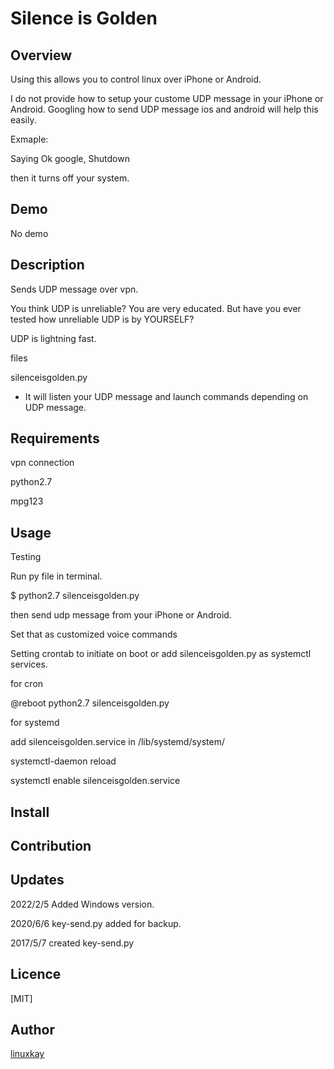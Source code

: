 # Silence is Golden 
## Overview 
Using this allows you to control linux over iPhone or Android.

I do not provide how to setup your custome UDP message in your iPhone or Android.
Googling how to send UDP message ios and android will help this easily.

Exmaple:

 Saying Ok google, Shutdown 

then it turns off your system.  

## Demo
No demo

## Description

Sends UDP message over vpn.

You think UDP is unreliable? You are very educated. But have you ever tested how unreliable UDP is by YOURSELF?

UDP is lightning fast.


files

silenceisgolden.py

- It will listen your UDP message and launch commands depending on UDP message. 


## Requirements
vpn connection

python2.7

mpg123

## Usage
Testing

Run py file in terminal.

$ python2.7 silenceisgolden.py

then send udp message from your iPhone or Android.

Set that as customized voice commands

Setting crontab to initiate on boot or add silenceisgolden.py as systemctl services.

for cron

@reboot python2.7 silenceisgolden.py

for systemd

add silenceisgolden.service in /lib/systemd/system/

systemctl-daemon reload

systemctl enable silenceisgolden.service

## Install


## Contribution

## Updates

2022/2/5 Added Windows version.

2020/6/6 key-send.py added for backup.

2017/5/7 created key-send.py

## Licence
[MIT]

## Author

[linuxkay](https://github.com/linuxkay)
